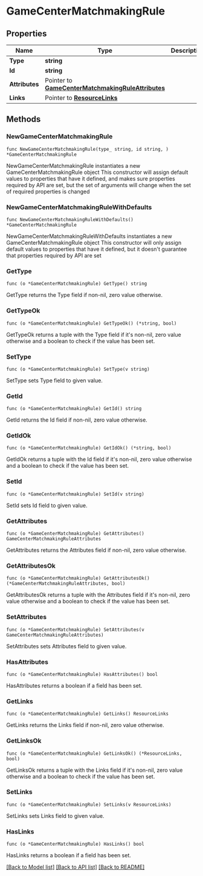 # GameCenterMatchmakingRule

## Properties

Name | Type | Description | Notes
------------ | ------------- | ------------- | -------------
**Type** | **string** |  | 
**Id** | **string** |  | 
**Attributes** | Pointer to [**GameCenterMatchmakingRuleAttributes**](GameCenterMatchmakingRuleAttributes.md) |  | [optional] 
**Links** | Pointer to [**ResourceLinks**](ResourceLinks.md) |  | [optional] 

## Methods

### NewGameCenterMatchmakingRule

`func NewGameCenterMatchmakingRule(type_ string, id string, ) *GameCenterMatchmakingRule`

NewGameCenterMatchmakingRule instantiates a new GameCenterMatchmakingRule object
This constructor will assign default values to properties that have it defined,
and makes sure properties required by API are set, but the set of arguments
will change when the set of required properties is changed

### NewGameCenterMatchmakingRuleWithDefaults

`func NewGameCenterMatchmakingRuleWithDefaults() *GameCenterMatchmakingRule`

NewGameCenterMatchmakingRuleWithDefaults instantiates a new GameCenterMatchmakingRule object
This constructor will only assign default values to properties that have it defined,
but it doesn't guarantee that properties required by API are set

### GetType

`func (o *GameCenterMatchmakingRule) GetType() string`

GetType returns the Type field if non-nil, zero value otherwise.

### GetTypeOk

`func (o *GameCenterMatchmakingRule) GetTypeOk() (*string, bool)`

GetTypeOk returns a tuple with the Type field if it's non-nil, zero value otherwise
and a boolean to check if the value has been set.

### SetType

`func (o *GameCenterMatchmakingRule) SetType(v string)`

SetType sets Type field to given value.


### GetId

`func (o *GameCenterMatchmakingRule) GetId() string`

GetId returns the Id field if non-nil, zero value otherwise.

### GetIdOk

`func (o *GameCenterMatchmakingRule) GetIdOk() (*string, bool)`

GetIdOk returns a tuple with the Id field if it's non-nil, zero value otherwise
and a boolean to check if the value has been set.

### SetId

`func (o *GameCenterMatchmakingRule) SetId(v string)`

SetId sets Id field to given value.


### GetAttributes

`func (o *GameCenterMatchmakingRule) GetAttributes() GameCenterMatchmakingRuleAttributes`

GetAttributes returns the Attributes field if non-nil, zero value otherwise.

### GetAttributesOk

`func (o *GameCenterMatchmakingRule) GetAttributesOk() (*GameCenterMatchmakingRuleAttributes, bool)`

GetAttributesOk returns a tuple with the Attributes field if it's non-nil, zero value otherwise
and a boolean to check if the value has been set.

### SetAttributes

`func (o *GameCenterMatchmakingRule) SetAttributes(v GameCenterMatchmakingRuleAttributes)`

SetAttributes sets Attributes field to given value.

### HasAttributes

`func (o *GameCenterMatchmakingRule) HasAttributes() bool`

HasAttributes returns a boolean if a field has been set.

### GetLinks

`func (o *GameCenterMatchmakingRule) GetLinks() ResourceLinks`

GetLinks returns the Links field if non-nil, zero value otherwise.

### GetLinksOk

`func (o *GameCenterMatchmakingRule) GetLinksOk() (*ResourceLinks, bool)`

GetLinksOk returns a tuple with the Links field if it's non-nil, zero value otherwise
and a boolean to check if the value has been set.

### SetLinks

`func (o *GameCenterMatchmakingRule) SetLinks(v ResourceLinks)`

SetLinks sets Links field to given value.

### HasLinks

`func (o *GameCenterMatchmakingRule) HasLinks() bool`

HasLinks returns a boolean if a field has been set.


[[Back to Model list]](../README.md#documentation-for-models) [[Back to API list]](../README.md#documentation-for-api-endpoints) [[Back to README]](../README.md)


